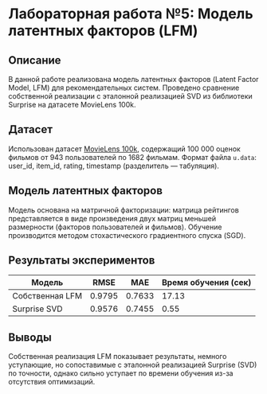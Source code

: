# Лабораторная работа №5: Модель латентных факторов (LFM)

## Описание
В данной работе реализована модель латентных факторов (Latent Factor Model, LFM) для рекомендательных систем. Проведено сравнение собственной реализации с эталонной реализацией SVD из библиотеки Surprise на датасете MovieLens 100k.

## Датасет
Использован датасет [MovieLens 100k](https://grouplens.org/datasets/movielens/100k/), содержащий 100 000 оценок фильмов от 943 пользователей по 1682 фильмам. Формат файла `u.data`: user_id, item_id, rating, timestamp (разделитель — табуляция).

## Модель латентных факторов
Модель основана на матричной факторизации: матрица рейтингов представляется в виде произведения двух матриц меньшей размерности (факторов пользователей и фильмов). Обучение производится методом стохастического градиентного спуска (SGD).

## Результаты экспериментов
| Модель                | RMSE   | MAE    | Время обучения (сек) |
|-----------------------|--------|--------|----------------------|
| Собственная LFM       | 0.9795 | 0.7633 | 17.13                |
| Surprise SVD          | 0.9576 | 0.7455 | 0.55                 |

## Выводы
Собственная реализация LFM показывает результаты, немного уступающие, но сопоставимые с эталонной реализацией Surprise (SVD) по точности, однако сильно уступает по времени обучения из-за отсутствия оптимизаций.